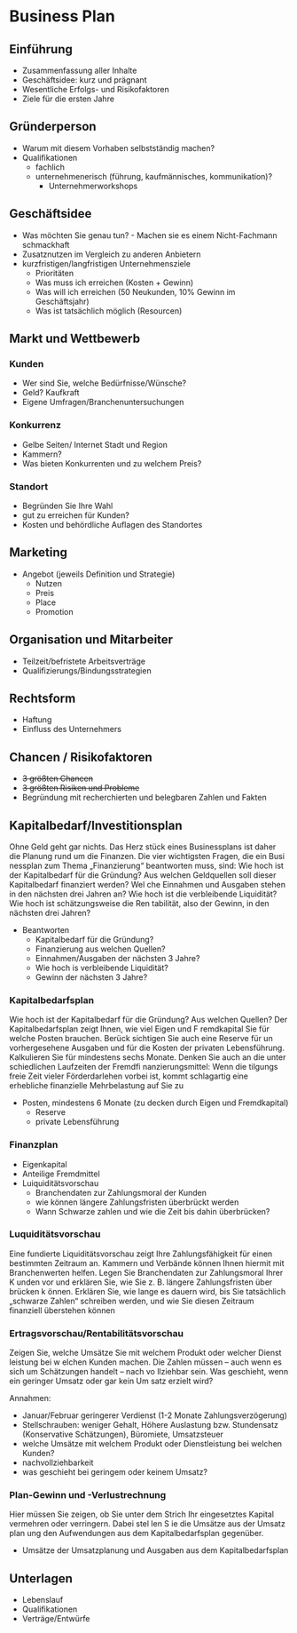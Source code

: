 # Business Plan
## Einführung
- Zusammenfassung aller Inhalte
- Geschäftsidee: kurz und prägnant
- Wesentliche Erfolgs- und Risikofaktoren
- Ziele für die ersten Jahre


## Gründerperson
- Warum mit diesem Vorhaben selbstständig machen?
- Qualifikationen
  - fachlich
  - unternehmenerisch (führung, kaufmännisches, kommunikation)?
    - Unternehmerworkshops

## Geschäftsidee
- Was möchten Sie genau tun? - Machen sie es einem Nicht-Fachmann schmackhaft
- Zusatznutzen im Vergleich zu anderen Anbietern
- kurzfristigen/langfristigen Unternehmensziele
  - Prioritäten
  - Was muss ich erreichen (Kosten + Gewinn)
  - Was will ich erreichen (50 Neukunden, 10% Gewinn im Geschäftsjahr)
  - Was ist tatsächlich möglich (Resourcen)

## Markt und Wettbewerb

### Kunden
- Wer sind Sie, welche Bedürfnisse/Wünsche?
- Geld? Kaufkraft
- Eigene Umfragen/Branchenuntersuchungen

### Konkurrenz
- Gelbe Seiten/ Internet Stadt und Region
- Kammern?
- Was bieten Konkurrenten und zu welchem Preis?

### Standort
- Begründen Sie Ihre Wahl
- gut zu erreichen für Kunden?
- Kosten und behördliche Auflagen des Standortes

## Marketing
- Angebot (jeweils Definition und Strategie)
  - Nutzen
  - Preis
  - Place
  - Promotion

## Organisation und Mitarbeiter
- Teilzeit/befristete Arbeitsverträge
- Qualifizierungs/Bindungsstrategien

## Rechtsform
- Haftung
- Einfluss des Unternehmers

## Chancen / Risikofaktoren
- ~~3 größten Chancen~~
- ~~3 größten Risiken und Probleme~~
- Begründung mit recherchierten und belegbaren Zahlen und Fakten

## Kapitalbedarf/Investitionsplan
Ohne Geld geht gar nichts. Das Herz
stück eines Businessplans ist daher die
Planung rund um die Finanzen. Die
vier wichtigsten Fragen, die ein Busi
nessplan zum Thema „Finanzierung“
beantworten muss, sind: Wie hoch ist
der Kapitalbedarf für die Gründung?
Aus welchen Geldquellen soll dieser
Kapitalbedarf finanziert werden? Wel
che Einnahmen und Ausgaben stehen
in den nächsten drei Jahren an? Wie
hoch ist die verbleibende Liquidität?
Wie hoch ist schätzungsweise die Ren
tabilität, also der Gewinn, in den
nächsten drei Jahren?

- Beantworten
  - Kapitalbedarf für die Gründung?
  - Finanzierung aus welchen Quellen?
  - Einnahmen/Ausgaben der nächsten 3 Jahre?
  - Wie hoch is verbleibende Liquidität?
  - Gewinn der nächsten 3 Jahre?

### Kapitalbedarfsplan
Wie hoch ist der Kapitalbedarf für die Gründung? Aus welchen Quellen?
Der Kapitalbedarfsplan zeigt Ihnen,
wie viel Eigen
 und F
remdkapital Sie
für welche Posten brauchen. Berück
sichtigen Sie auch eine Reserve für un
vorhergesehene Ausgaben und für die
Kosten der privaten Lebensführung.
Kalkulieren Sie für mindestens sechs
Monate. Denken Sie auch an die unter
schiedlichen Laufzeiten der Fremdfi
nanzierungsmittel: Wenn die tilgungs
freie Zeit vieler Förderdarlehen vorbei
ist, kommt schlagartig eine erhebliche
finanzielle Mehrbelastung auf Sie zu


- Posten, mindestens 6 Monate (zu decken durch Eigen und Fremdkapital)
  - Reserve
  - private Lebensführung

### Finanzplan
- Eigenkapital
- Anteilige Fremdmittel
- Luiquiditätsvorschau
  - Branchendaten zur Zahlungsmoral der Kunden
  - wie können längere Zahlungsfristen überbrückt werden
  - Wann Schwarze zahlen und wie die Zeit bis dahin überbrücken?

### Luquiditätsvorschau
Eine fundierte Liquiditätsvorschau
zeigt Ihre Zahlungsfähigkeit für einen
bestimmten Zeitraum an. Kammern
und Verbände können Ihnen hiermit
mit Branchenwerten helfen. Legen Sie
Branchendaten zur Zahlungsmoral
Ihrer K
unden vor und erklären Sie, wie
Sie z. B. längere Zahlungsfristen über
brücken k
önnen. Erklären Sie, wie
lange es dauern wird,
 bis Sie tatsächlich
„schwarze Zahlen“ schreiben werden,
und wie Sie diesen Zeitraum finanziell
überstehen können

### Ertragsvorschau/Rentabilitätsvorschau
Zeigen Sie, welche Umsätze Sie mit
welchem Produkt oder welcher Dienst
leistung bei w
elchen Kunden machen.
Die Zahlen müssen – auch wenn es
sich um Schätzungen handelt – nach
vo
llziehbar sein. Was geschieht, wenn
ein geringer Umsatz oder gar kein
Um
satz erzielt wird?

Annahmen:
- Januar/Februar geringerer Verdienst (1-2 Monate Zahlungsverzögerung)
- Stellschrauben: weniger Gehalt, Höhere Auslastung bzw. Stundensatz (Konservative Schätzungen), Büromiete, Umsatzsteuer
- welche Umsätze mit welchem Produkt oder Dienstleistung bei welchen Kunden?
- nachvollziehbarkeit
- was geschieht bei geringem oder keinem Umsatz?

### Plan-Gewinn und -Verlustrechnung
Hier müssen Sie zeigen, ob Sie unter
dem Strich Ihr eingesetztes Kapital
vermehren oder verringern. Dabei stel
len S
ie die Umsätze aus der Umsatz
plan
ung den Aufwendungen aus dem
Kapitalbedarfsplan gegenüber.

- Umsätze der Umsatzplanung und Ausgaben aus dem Kapitalbedarfsplan

## Unterlagen
- Lebenslauf
- Qualifikationen
- Verträge/Entwürfe
